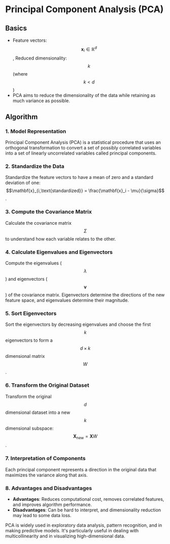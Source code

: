 # Principal Component Analysis (PCA)

## Basics

* Feature vectors: $$\mathbf{x}_i \in \mathbb{R}^d$$, Reduced dimensionality: $$k$$ (where $$k < d$$)
* PCA aims to reduce the dimensionality of the data while retaining as much variance as possible.

## Algorithm

### 1. Model Representation

Principal Component Analysis (PCA) is a statistical procedure that uses an orthogonal transformation to convert a set of possibly correlated variables into a set of linearly uncorrelated variables called principal components.

### 2. Standardize the Data

Standardize the feature vectors to have a mean of zero and a standard deviation of one: $$\mathbf{x}_{i,\text{standardized}} = \frac{\mathbf{x}_i - \mu}{\sigma}$$.

### 3. Compute the Covariance Matrix

Calculate the covariance matrix $$\Sigma$$ to understand how each variable relates to the other.

### 4. Calculate Eigenvalues and Eigenvectors

Compute the eigenvalues ($$\lambda$$) and eigenvectors ($$\mathbf{v}$$) of the covariance matrix. Eigenvectors determine the directions of the new feature space, and eigenvalues determine their magnitude.

### 5. Sort Eigenvectors

Sort the eigenvectors by decreasing eigenvalues and choose the first $$k$$ eigenvectors to form a $$d \times k$$ dimensional matrix $$W$$.

### 6. Transform the Original Dataset

Transform the original $$d$$ dimensional dataset into a new $$k$$ dimensional subspace: $$\mathbf{X}_{\text{new}} = \mathbf{X}W$$.

### 7. Interpretation of Components

Each principal component represents a direction in the original data that maximizes the variance along that axis.

### 8. Advantages and Disadvantages

- **Advantages**: Reduces computational cost, removes correlated features, and improves algorithm performance.
- **Disadvantages**: Can be hard to interpret, and dimensionality reduction may lead to some data loss.

PCA is widely used in exploratory data analysis, pattern recognition, and in making predictive models. It's particularly useful in dealing with multicollinearity and in visualizing high-dimensional data.
